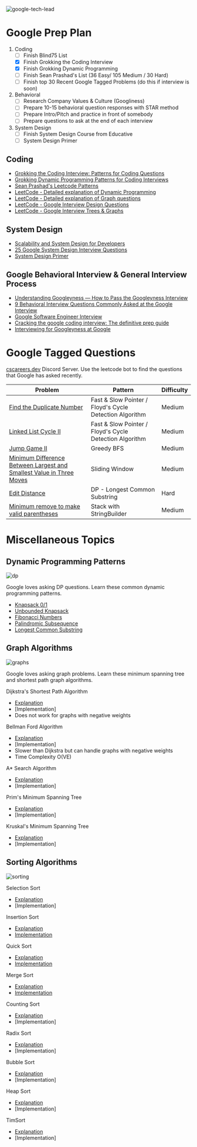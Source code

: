 
![google-tech-lead](./images/google-tech-lead.jpg)


# Google Prep Plan #

1. Coding
    - [ ] Finish Blind75 List
    - [X] Finish Grokking the Coding Interview
    - [X] Finish Grokking Dynamic Programming
    - [ ] Finish Sean Prashad's List (36 Easy/ 105 Medium / 30 Hard)
    - [ ] Finish top 30 Recent Google Tagged Problems (do this if interview is soon)

2. Behavioral
    - [ ] Research Company Values & Culture (Googliness)
    - [ ] Prepare 10-15 behavioral question responses with STAR method
    - [ ] Prepare Intro/Pitch and practice in front of somebody
    - [ ] Prepare questions to ask at the end of each interview

3. System Design
    - [ ] Finish System Design Course from Educative
    - [ ] System Design Primer

## Coding 
- [Grokking the Coding Interview: Patterns for Coding Questions](https://www.educative.io/courses/grokking-the-coding-interview)
- [Grokking Dynamic Programming Patterns for Coding Interviews](https://www.educative.io/courses/grokking-dynamic-programming-patterns-for-coding-interviews)
- [Sean Prashad's Leetcode Patterns](https://seanprashad.com/leetcode-patterns/)
- [LeetCode - Detailed explanation of Dynamic Programming](https://leetcode.com/explore/learn/card/dynamic-programming/)
- [LeetCode - Detailed explanation of Graph questions](https://leetcode.com/explore/learn/card/graph/)
- [LeetCode - Google Interview Design Questions](https://leetcode.com/explore/featured/card/google/65/design-4/)
- [LeetCode - Google Interview Trees & Graphs](https://leetcode.com/explore/featured/card/google/61/trees-and-graphs/)

## System Design

- [Scalability and System Design for Developers](https://www.educative.io/path/scalability-system-design)
- [25 Google System Design Interview Questions](https://www.interviewkickstart.com/interview-questions/google-system-design-interview-questions)
- [System Design Primer](https://github.com/donnemartin/system-design-primer)

## Google Behavioral Interview & General Interview Process
- [Understanding Googleyness — How to Pass the Googleyness Interview](https://jeffhsipe.medium.com/understanding-googelyness-4d61a70ada95)
- [9 Behavioral Interview Questions Commonly Asked at the Google Interview](https://www.interviewkickstart.com/blog/google-behavioral-interview-questions-to-get-hired-at-google)
- [Google Software Engineer Interview](https://igotanoffer.com/blogs/tech/google-software-engineer-interview)
- [Cracking the google coding interview: The definitive prep guide](https://www.educative.io/blog/google-coding-interview)
- [Interviewing for Googleyness at Google](https://www.youtube.com/watch?v=uPjeKSDuoGw)


# Google Tagged Questions #

[cscareers.dev](https://discord.gg/uXkVRhBqfX) Discord Server. Use the leetcode bot to find the questions that Google has asked recently.

| Problem    | Pattern | Difficulty |
| ----------- | ----------- |  ----------- | 
| [Find the Duplicate Number](https://leetcode.com/problems/find-the-duplicate-number/) | Fast & Slow Pointer / Floyd's Cycle Detection Algorithm | Medium |
| [Linked List Cycle II](https://leetcode.com/problems/linked-list-cycle-ii/) | Fast & Slow Pointer / Floyd's Cycle Detection Algorithm | Medium |
| [Jump Game II](https://leetcode.com/problems/jump-game-ii/) | Greedy BFS | Medium |
| [Minimum Difference Between Largest and Smallest Value in Three Moves](https://leetcode.com/problems/minimum-difference-between-largest-and-smallest-value-in-three-moves/) | Sliding Window | Medium |
| [Edit Distance](https://leetcode.com/problems/edit-distance/) | DP - Longest Common Substring | Hard | 
| [Minimum remove to make valid parentheses](https://leetcode.com/problems/minimum-remove-to-make-valid-parentheses/) | Stack with StringBuilder | Medium | 


# Miscellaneous Topics
## Dynamic Programming Patterns

![dp](./images/dp.jpg)

Google loves asking DP questions. Learn these common dynamic programming patterns.

- [Knapsack 0/1](./grokking_dp/dp_unbounded_knapsack.py)
- [Unbounded Knapsack](./grokking_dp/dp_unbounded_knapsack.py)
- [Fibonacci Numbers](./grokking_dp/dp_fibonnaci_numbers.py)
- [Palindromic Subsequence](./grokking_dp/dp_palindromic_subsequence.py)
- [Longest Common Substring](./grokking_dp/dp_longest_common_substring.py)


## Graph Algorithms

![graphs](./images/graphs.png)

Google loves asking graph problems. Learn these minimum spanning tree and shortest path graph algorithms.
 
Dijkstra's Shortest Path Algorithm
- [Explanation](https://www.geeksforgeeks.org/dijkstras-shortest-path-algorithm-greedy-algo-7/)
- [Implementation]
- Does not work for graphs with negative weights

Bellman Ford Algorithm
- [Explanation](https://www.geeksforgeeks.org/bellman-ford-algorithm-dp-23/)
- [Implementation]
- Slower than Dijkstra but can handle graphs with negative weights
- Time Complexity O(VE)

A* Search Algorithm
- [Explanation](https://www.geeksforgeeks.org/a-search-algorithm/)
- [Implementation]

Prim's Minimum Spanning Tree
- [Explanation](https://www.geeksforgeeks.org/prims-minimum-spanning-tree-mst-greedy-algo-5/)
- [Implementation]

Kruskal's Minimum Spanning Tree
- [Explanation](https://www.geeksforgeeks.org/kruskals-minimum-spanning-tree-algorithm-greedy-algo-2/)
- [Implementation]

## Sorting Algorithms

![sorting](./images/Sorting-Algorithms.png)

Selection Sort 
- [Explanation](https://www.geeksforgeeks.org/selection-sort/)
- [Implementation]

Insertion Sort
- [Explanation](https://www.geeksforgeeks.org/insertion-sort/)
- [Implementation](./sorting_algos/insertion_sort.py)

Quick Sort
- [Explanation](https://www.geeksforgeeks.org/quick-sort/)
- [Implementation](./sorting_algos/quick_sort.py)

Merge Sort
- [Explanation](https://www.geeksforgeeks.org/merge-sort/)
- [Implementation](./sorting_algos/merge_sort.py)

Counting Sort
- [Explanation](https://www.javatpoint.com/counting-sort)
- [Implementation]

Radix Sort
- [Explanation](https://www.geeksforgeeks.org/radix-sort/)
- [Implementation]

Bubble Sort
- [Explanation](https://www.geeksforgeeks.org/bubble-sort/)
- [Implementation]

Heap Sort
- [Explanation](https://www.geeksforgeeks.org/heap-sort/)
- [Implementation]

TimSort
- [Explanation](https://www.geeksforgeeks.org/timsort/)
- [Implementation]





